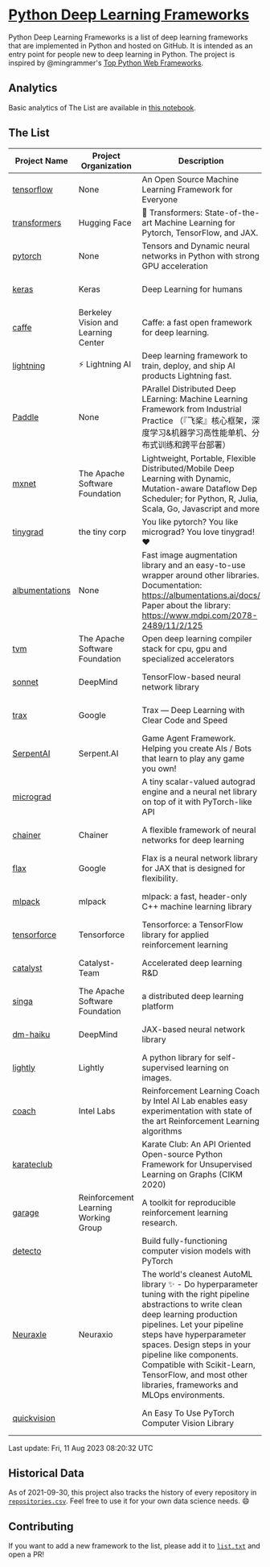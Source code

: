 # [Python Deep Learning Frameworks](https://www.github.com/shimst3r/python-deep-learning-frameworks)

Python Deep Learning Frameworks is a list of deep learning frameworks that are implemented in Python and hosted on GitHub. It is intended as an entry point for people new to deep learning in Python. The project is inspired by @mingrammer's [Top Python Web Frameworks](https://github.com/mingrammer/python-web-framework-stars).

## Analytics

Basic analytics of The List are available in [this notebook](./notebooks/development_over_time.ipynb).

## The List

| Project Name | Project Organization | Description | Stars | Forks | Open Issues | Last Commit |
| ------------ | -------------------- | ----------- | ----: | ----: | ----------: | ----------- |
| [tensorflow](https://tensorflow.org) | None | An Open Source Machine Learning Framework for Everyone | 176840 | 88784 | 2088 | 0 day(s) ago |
| [transformers](https://huggingface.co/transformers) | Hugging Face | 🤗 Transformers: State-of-the-art Machine Learning for Pytorch, TensorFlow, and JAX. | 109971 | 21802 | 751 | 0 day(s) ago |
| [pytorch](https://pytorch.org) | None | Tensors and Dynamic neural networks in Python with strong GPU acceleration | 69663 | 19070 | 12405 | 0 day(s) ago |
| [keras](http://keras.io/) | Keras | Deep Learning for humans | 59012 | 19390 | 375 | 0 day(s) ago |
| [caffe](http://caffe.berkeleyvision.org/) | Berkeley Vision and Learning Center | Caffe: a fast open framework for deep learning. | 33513 | 18985 | 1181 | 0 day(s) ago |
| [lightning](https://lightning.ai) | ⚡️ Lightning AI  | Deep learning framework to train, deploy, and ship AI products Lightning fast. | 24306 | 2985 | 706 | 0 day(s) ago |
| [Paddle](http://www.paddlepaddle.org/) | None | PArallel Distributed Deep LEarning: Machine Learning Framework from Industrial Practice （『飞桨』核心框架，深度学习&机器学习高性能单机、分布式训练和跨平台部署） | 20717 | 5345 | 2072 | 0 day(s) ago |
| [mxnet](https://mxnet.apache.org) | The Apache Software Foundation | Lightweight, Portable, Flexible Distributed/Mobile Deep Learning with Dynamic, Mutation-aware Dataflow Dep Scheduler; for Python, R, Julia, Scala, Go, Javascript and more | 20511 | 6885 | 2002 | 0 day(s) ago |
| [tinygrad](https://github.com/tinygrad/tinygrad) | the tiny corp | You like pytorch? You like micrograd? You love tinygrad! ❤️  | 18773 | 2403 | 83 | 0 day(s) ago |
| [albumentations](https://albumentations.ai) | None | Fast image augmentation library and an easy-to-use wrapper around other libraries. Documentation:  https://albumentations.ai/docs/ Paper about the library: https://www.mdpi.com/2078-2489/11/2/125 | 12393 | 1526 | 378 | 0 day(s) ago |
| [tvm](https://tvm.apache.org/) | The Apache Software Foundation | Open deep learning compiler stack for cpu, gpu and specialized accelerators | 10137 | 3221 | 731 | 0 day(s) ago |
| [sonnet](https://sonnet.dev/) | DeepMind | TensorFlow-based neural network library | 9599 | 1363 | 35 | 0 day(s) ago |
| [trax](https://github.com/google/trax) | Google | Trax — Deep Learning with Clear Code and Speed | 7677 | 804 | 111 | 1 day(s) ago |
| [SerpentAI](http://serpent.ai) | Serpent.AI | Game Agent Framework. Helping you create AIs / Bots that learn to play any game you own! | 6552 | 779 | 2 | 0 day(s) ago |
| [micrograd](https://github.com/karpathy/micrograd) |  | A tiny scalar-valued autograd engine and a neural net library on top of it with PyTorch-like API | 5923 | 715 | 27 | 0 day(s) ago |
| [chainer](https://chainer.org) | Chainer | A flexible framework of neural networks for deep learning | 5818 | 1397 | 12 | 1 day(s) ago |
| [flax](https://flax.readthedocs.io) | Google | Flax is a neural network library for JAX that is designed for flexibility. | 4590 | 529 | 163 | 0 day(s) ago |
| [mlpack](https://www.mlpack.org/) | mlpack | mlpack: a fast, header-only C++ machine learning library | 4489 | 1515 | 35 | 3 day(s) ago |
| [tensorforce](https://github.com/tensorforce/tensorforce) | Tensorforce | Tensorforce: a TensorFlow library for applied reinforcement learning | 3242 | 544 | 36 | 4 day(s) ago |
| [catalyst](https://catalyst-team.com) | Catalyst-Team | Accelerated deep learning R&D | 3161 | 399 | 6 | 0 day(s) ago |
| [singa](https://github.com/apache/singa) | The Apache Software Foundation | a distributed deep learning platform | 2900 | 1031 | 52 | 2 day(s) ago |
| [dm-haiku](https://dm-haiku.readthedocs.io) | DeepMind | JAX-based neural network library | 2580 | 218 | 110 | 0 day(s) ago |
| [lightly](https://docs.lightly.ai/self-supervised-learning/) | Lightly | A python library for self-supervised learning on images. | 2449 | 210 | 87 | 0 day(s) ago |
| [coach](https://intellabs.github.io/coach/) | Intel Labs | Reinforcement Learning Coach by Intel AI Lab enables easy experimentation with state of the art Reinforcement Learning algorithms | 2258 | 454 | 90 | 4 day(s) ago |
| [karateclub](https://karateclub.readthedocs.io) |  | Karate Club: An API Oriented Open-source Python Framework for Unsupervised Learning on Graphs (CIKM 2020) | 1950 | 231 | 4 | 1 day(s) ago |
| [garage](https://github.com/rlworkgroup/garage) | Reinforcement Learning Working Group | A toolkit for reproducible reinforcement learning research. | 1723 | 295 | 233 | 1 day(s) ago |
| [detecto](https://detecto.readthedocs.io/) |  | Build fully-functioning computer vision models with PyTorch | 596 | 109 | 45 | 7 day(s) ago |
| [Neuraxle](https://www.neuraxle.org/) | Neuraxio | The world's cleanest AutoML library ✨ - Do hyperparameter tuning with the right pipeline abstractions to write clean deep learning production pipelines. Let your pipeline steps have hyperparameter spaces. Design steps in your pipeline like components. Compatible with Scikit-Learn, TensorFlow, and most other libraries, frameworks and MLOps environments. | 578 | 59 | 30 | 10 day(s) ago |
| [quickvision](https://github.com/oke-aditya/quickvision) |  | An Easy To Use PyTorch Computer Vision Library | 50 | 4 | 20 | 86 day(s) ago |

Last update: Fri, 11 Aug 2023 08:20:32 UTC

## Historical Data

As of 2021-09-30, this project also tracks the history of every repository in [`repositories.csv`](./repositories.csv). Feel free to use it for your own data science needs. :smile:

## Contributing

If you want to add a new framework to the list, please add it to [`list.txt`](./python-deep-learning-frameworks/list.txt) and open a PR!